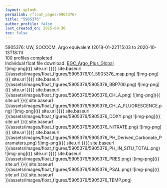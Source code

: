 ```yaml
---
layout: splash
permalink: /float_pages/5905376/
title: "5905376"
author_profile: false
last_created_on: 2025-09-30
toc: false
---
```

 
5905376: UW, SOCCOM, Argo equivalent (2018-01-22T15:03 to 2020-10-13T18:11)\
100 profiles completed\
Individual float file download: [BGC_Argo_Plus_Global](https://ftp.soest.hawaii.edu/bgc_argo_plus/Individual_Floats/outliers_removed/5905376_Sprof_processed.nc)\
![img-png]({{ site.url }}{{ site.baseurl }}/assets/images/float_figures/5905376/01_5905376_map.png)
![img-png]({{ site.url }}{{ site.baseurl }}/assets/images/float_figures/5905376/5905376_BBP700.png)
![img-png]({{ site.url }}{{ site.baseurl }}/assets/images/float_figures/5905376/5905376_CHLA.png)
![img-png]({{ site.url }}{{ site.baseurl }}/assets/images/float_figures/5905376/5905376_CHLA_FLUORESCENCE.png)
![img-png]({{ site.url }}{{ site.baseurl }}/assets/images/float_figures/5905376/5905376_DOXY.png)
![img-png]({{ site.url }}{{ site.baseurl }}/assets/images/float_figures/5905376/5905376_NITRATE.png)
![img-png]({{ site.url }}{{ site.baseurl }}/assets/images/float_figures/5905376/5905376_PH_Derived_Carbonate_Parameters.png)
![img-png]({{ site.url }}{{ site.baseurl }}/assets/images/float_figures/5905376/5905376_PH_IN_SITU_TOTAL.png)
![img-png]({{ site.url }}{{ site.baseurl }}/assets/images/float_figures/5905376/5905376_PRES.png)
![img-png]({{ site.url }}{{ site.baseurl }}/assets/images/float_figures/5905376/5905376_PSAL.png)
![img-png]({{ site.url }}{{ site.baseurl }}/assets/images/float_figures/5905376/5905376_TEMP.png)
